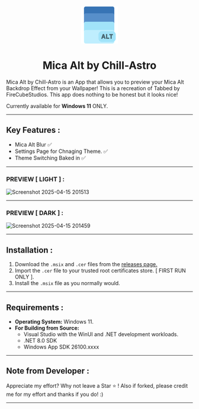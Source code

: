 <p align="center">
  <img src="https://github.com/Chill-Astro/Mica-Alt/blob/main/Mica-Alt/Assets/StoreLogo.scale-400.png" width="100px" height="100px" alt="Mica Logo">
</p>
<h1 align="center">Mica Alt by Chill-Astro</h1>

Mica Alt by Chill-Astro is an App that allows you to preview your Mica Alt Backdrop Effect from your Wallpaper! This is a recreation of Tabbed by FireCubeStudios.
This app does nothing to be honest but it looks nice!

Currently available for **Windows 11** ONLY.

---

## Key Features :

- Mica Alt Blur ✅
- Settings Page for Chnaging Theme. ✅
- Theme Switching Baked in ✅

---

### PREVIEW [ LIGHT ] :

![Screenshot 2025-04-15 201513](https://github.com/user-attachments/assets/5f3ea76d-76ec-40a7-9be7-3c30d6474f0b)

---

### PREVIEW [ DARK ] :

![Screenshot 2025-04-15 201459](https://github.com/user-attachments/assets/c271d7db-e0b6-4d2a-bef4-1f48352cb8d3)

---

## Installation : 

1.  Download the `.msix` and `.cer` files from the [releases page.](https://github.com/Chill-Astro/Mica-Alt/releases/tag/Latest)
2.  Import the `.cer` file to your trusted root certificates store. [ FIRST RUN ONLY ].
3.  Install the `.msix` file as you normally would.

---

## Requirements :

* **Operating System:** Windows 11.
* **For Building from Source:**
    * Visual Studio with the WinUI and .NET development workloads.
    * .NET 8.0 SDK
    * Windows App SDK 26100.xxxx

---

## Note from Developer :

Appreciate my effort? Why not leave a Star ⭐ ! Also if forked, please credit me for my effort and thanks if you do! :)

---
